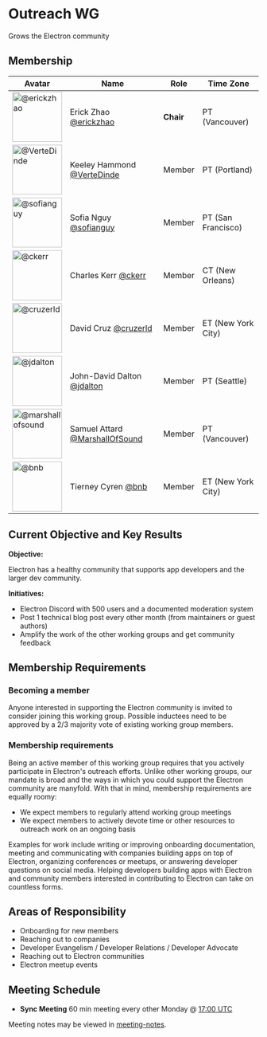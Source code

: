 # Outreach WG
Grows the Electron community

## Membership
| Avatar | Name | Role | Time Zone |
| ------ | ---- | ---- | --------- |
| <img src="https://github.com/erickzhao.png" width=100 alt="@erickzhao">  | Erick Zhao [@erickzhao](https://github.com/erickzhao) | **Chair** | PT (Vancouver) |
| <img src="https://github.com/VerteDinde.png" width=100 alt="@VerteDinde">  | Keeley Hammond [@VerteDinde](https://github.com/VerteDinde) | Member | PT (Portland) |
| <img src="https://github.com/sofianguy.png" width=100 alt="@sofianguy"> | Sofia Nguy [@sofianguy](https://github.com/sofianguy) | Member | PT (San Francisco) |
| <img src="https://github.com/ckerr.png" width=100 alt="@ckerr">  | Charles Kerr [@ckerr](https://github.com/ckerr) | Member | CT (New Orleans) |
| <img src="https://github.com/cruzerld.png" width=100 alt="@cruzerld">  | David Cruz [@cruzerld](https://github.com/cruzerld) | Member | ET (New York City) |
| <img src="https://github.com/jdalton.png" width=100 alt="@jdalton">  | John-David Dalton [@jdalton](https://github.com/jdalton) | Member | PT (Seattle) |
| <img src="https://github.com/marshallofsound.png" width=100 alt="@marshallofsound">  | Samuel Attard [@MarshallOfSound](https://github.com/marshallofsound) | Member | PT (Vancouver) |
| <img src="https://github.com/bnb.png" width=100 alt="@bnb">  | Tierney Cyren [@bnb](https://github.com/bnb) | Member | ET (New York City) |

## Current Objective and Key Results
**Objective:**

Electron has a healthy community that supports app developers and the larger dev community.

**Initiatives:**
* Electron Discord with 500 users and a documented moderation system
* Post 1 technical blog post every other month (from maintainers or guest authors)
* Amplify the work of the other working groups and get community feedback

## Membership Requirements

### Becoming a member

Anyone interested in supporting the Electron community is invited to consider joining this working group. Possible inductees need to be approved by a 2/3 majority vote of existing working group members.

### Membership requirements

Being an active member of this working group requires that you actively participate in Electron's outreach efforts. Unlike other working groups, our mandate is broad and the ways in which you could support the Electron community are manyfold. With that in mind, membership requirements are equally roomy:

 * We expect members to regularly attend working group meetings
 * We expect members to actively devote time or other resources to outreach work on an ongoing basis

Examples for work include writing or improving onboarding documentation, meeting and communicating with companies building apps on top of Electron, organizing conferences or meetups, or answering developer questions on social media. Helping developers building apps with Electron and community members interested in contributing to Electron can take on countless forms.

## Areas of Responsibility

- Onboarding for new members
- Reaching out to companies
- Developer Evangelism / Developer Relations / Developer Advocate
- Reaching out to Electron communities
- Electron meetup events

## Meeting Schedule
- **Sync Meeting** 60 min meeting every other Monday @ [17:00 UTC](https://duckduckgo.com/?q=17%3A00+UTC&ia=answer)

Meeting notes may be viewed in [meeting-notes](meeting-notes).

